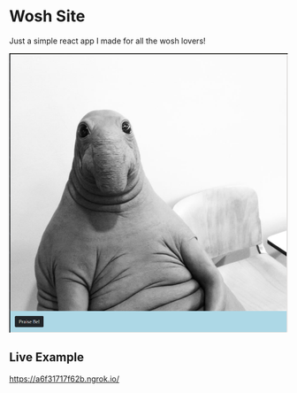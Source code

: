# Wosh Site

Just a simple react app I made for all the wosh lovers!

![Preview](screenshot.png)

## Live Example
https://a6f31717f62b.ngrok.io/
